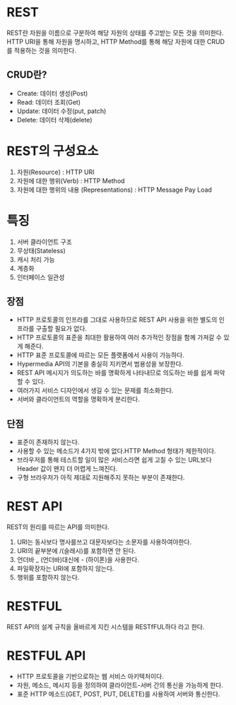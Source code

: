 # REST
REST란 자원을 이름으로 구분하여 해당 자원의 상태를 주고받는 모든 것을 의미한다.        
HTTP URI을 통해 자원을 명시하고, HTTP Method를 통해 해당 자원에 대한 CRUD를 적용하는 것을 의미한다.          
## CRUD란?
- Create: 데이터 생성(Post)
- Read: 데이터 조회(Get)
- Update: 데이터 수정(put, patch)
- Delete: 데이터 삭제(delete)
# REST의 구성요소
1. 자원(Resource) : HTTP URI
2. 자원에 대한 행위(Verb) : HTTP Method
3. 자원에 대한 행위의 내용 (Representations) : HTTP Message Pay Load
# 특징
1. 서버 클라이언트 구조
2. 무상태(Stateless) 
3. 캐시 처리 가능
4. 계층화
5. 인터페이스 일관성
## 장점
- HTTP 프로토콜의 인프라를 그대로 사용하므로 REST API 사용을 위한 별도의 인프라를 구출할 필요가 없다.
- HTTP 프로토콜의 표준을 최대한 활용하여 여러 추가적인 장점을 함께 가져갈 수 있게 해준다.
- HTTP 표준 프로토콜에 따르는 모든 플랫폼에서 사용이 가능하다.
- Hypermedia API의 기본을 충실히 지키면서 범용성을 보장한다.
- REST API 메시지가 의도하는 바를 명확하게 나타내므로 의도하는 바를 쉽게 파악할 수 있다.
- 여러가지 서비스 디자인에서 생길 수 있는 문제를 최소화한다.
- 서버와 클라이언트의 역할을 명확하게 분리한다.
## 단점
- 표준이 존재하지 않는다.
- 사용할 수 있는 메소드가 4가지 밖에 없다.HTTP Method 형태가 제한적이다.
- 브라우저를 통해 테스트할 일이 많은 서비스라면 쉽게 고칠 수 있는 URL보다 Header 값이 왠지 더 어렵게 느껴진다.
- 구형 브라우저가 아직 제대로 지원해주지 못하는 부분이 존재한다.
# REST API
REST의 원리를 따르는 API를 의미한다.         
1. URI는 동사보다 명사를쓰고 대문자보다는 소문자를 사용하여야한다.
2. URI의 끝부분에 /(슬래시)를 포함하면 안 된다.
3. 언더바 _ (언더바)대신에 - (하이폰)을 사용한다.
4. 파일확장자는 URI에 포함하지 않는다.
5. 행위를 포함하지 않는다.
# RESTFUL
REST API의 설계 규칙을 올바르게 지킨 시스템을 RESTfFUL하다 라고 한다.          
# RESTFUL API
- HTTP 프로토콜을 기반으로하는 웹 서비스 아키텍처이다.
- 자원, 메소드, 메시지 등을 정의하여 클라이언트-서버 간의 통신을 가능하게 한다.
- 표준 HTTP 메소드(GET, POST, PUT, DELETE)를 사용하여 서버와 통신한다.
